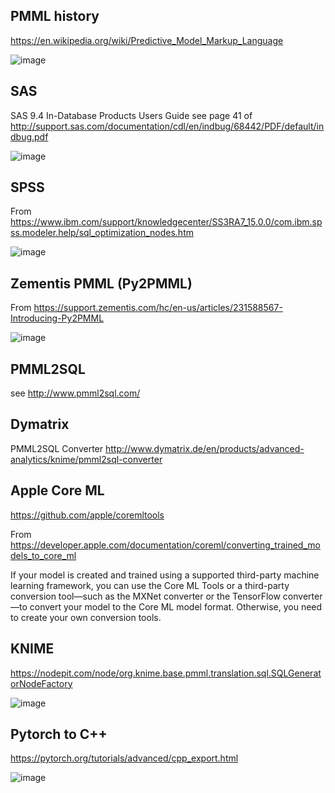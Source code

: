 ## PMML history

https://en.wikipedia.org/wiki/Predictive_Model_Markup_Language

![image](https://user-images.githubusercontent.com/16481992/44551024-34b9fc80-a726-11e8-8831-c96b7a5e2a47.png)

## SAS 

SAS 9.4 In-Database  Products Users Guide
        see page 41 of http://support.sas.com/documentation/cdl/en/indbug/68442/PDF/default/indbug.pdf
        

![image](https://user-images.githubusercontent.com/16481992/44307856-6475a700-a3aa-11e8-89af-a4ec2d672cff.png)

## SPSS
From https://www.ibm.com/support/knowledgecenter/SS3RA7_15.0.0/com.ibm.spss.modeler.help/sql_optimization_nodes.htm


![image](https://user-images.githubusercontent.com/16481992/44307901-2a58d500-a3ab-11e8-986f-56f9e8f8efe9.png)

## Zementis PMML (Py2PMML)
From https://support.zementis.com/hc/en-us/articles/231588567-Introducing-Py2PMML


![image](https://user-images.githubusercontent.com/16481992/44307913-5ecc9100-a3ab-11e8-859e-e5bbbad31e1c.png)

## PMML2SQL

see http://www.pmml2sql.com/

## Dymatrix
PMML2SQL Converter http://www.dymatrix.de/en/products/advanced-analytics/knime/pmml2sql-converter

## Apple Core ML

https://github.com/apple/coremltools

From https://developer.apple.com/documentation/coreml/converting_trained_models_to_core_ml

If your model is created and trained using a supported third-party machine learning framework, you can use the Core ML Tools or a third-party conversion tool—such as the MXNet converter or the TensorFlow converter—to convert your model to the Core ML model format. Otherwise, you need to create your own conversion tools. 

## KNIME

https://nodepit.com/node/org.knime.base.pmml.translation.sql.SQLGeneratorNodeFactory

![image](https://user-images.githubusercontent.com/16481992/44307837-0779f100-a3aa-11e8-92ac-139aaea5e71c.png)

## Pytorch to C++

https://pytorch.org/tutorials/advanced/cpp_export.html

![image](https://user-images.githubusercontent.com/16481992/66601088-59319c00-eba7-11e9-9c49-7b9bfdc8341f.png)

